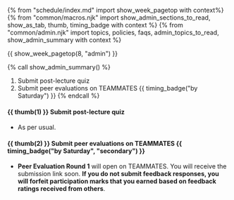 {% from "schedule/index.md" import show_week_pagetop with context%}
{% from "common/macros.njk" import show_admin_sections_to_read, show_as_tab, thumb, timing_badge with context %}
{% from "common/admin.njk" import topics, policies, faqs, admin_topics_to_read, show_admin_summary with context %}

{{ show_week_pagetop(8, "admin") }}

{% call show_admin_summary() %}
1. Submit post-lecture quiz
1. Submit peer evaluations on TEAMMATES {{ timing_badge("by Saturday") }}
{% endcall %}

<div id="additional">

#### {{ thumb(1) }} Submit post-lecture quiz

* As per usual.

#### {{ thumb(2) }} Submit peer evaluations on TEAMMATES {{ timing_badge("by Saturday", "secondary") }}

* **Peer Evaluation Round 1** will open on TEAMMATES. You will receive the submission link soon. **If you do not submit feedback responses, you will forfeit participation marks that you earned based on feedback ratings received from others**.

</div>
